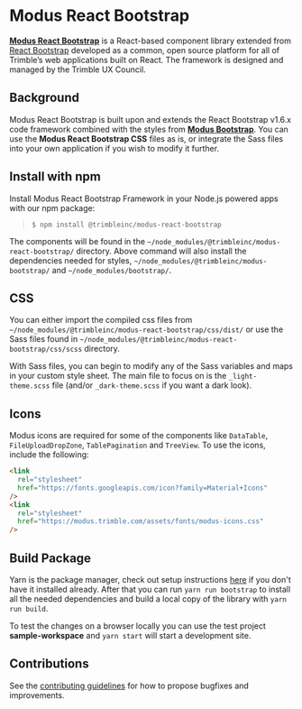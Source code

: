 # Modus React Bootstrap

**[Modus React Bootstrap](https://modus-react-bootstrap.trimble.com/getting-started/)** is a React-based component library extended from [React Bootstrap](https://react-bootstrap-v4.netlify.app/) developed as a common, open source platform for all of Trimble’s web applications built on React. The framework is designed and managed by the Trimble UX Council.

## Background

Modus React Bootstrap is built upon and extends the React Bootstrap v1.6.x code framework combined with the styles from **[Modus Bootstrap](https://modus-bootstrap.trimble.com/getting-started/)**. You can use the **Modus React Bootstrap CSS** files as is, or integrate the Sass files into your own application if you wish to modify it further.

## Install with npm

Install Modus React Bootstrap Framework in your Node.js powered apps with our npm package:

> `$ npm install @trimbleinc/modus-react-bootstrap`

The components will be found in the `~/node_modules/@trimbleinc/modus-react-bootstrap/` directory. Above command will also install the dependencies needed for styles, `~/node_modules/@trimbleinc/modus-bootstrap/` and `~/node_modules/bootstrap/`.

## CSS

You can either import the compiled css files from `~/node_modules/@trimbleinc/modus-react-bootstrap/css/dist/` or use the Sass files found in `~/node_modules/@trimbleinc/modus-react-bootstrap/css/scss` directory.

With Sass files, you can begin to modify any of the Sass variables and maps in your custom style sheet.
The main file to focus on is the `_light-theme.scss` file (and/or `_dark-theme.scss` if you want a dark look).

## Icons

Modus icons are required for some of the components like `DataTable`, `FileUploadDropZone`, `TablePagination` and `TreeView`. To use the icons, include the following:

```html
<link
  rel="stylesheet"
  href="https://fonts.googleapis.com/icon?family=Material+Icons"
/>
<link
  rel="stylesheet"
  href="https://modus.trimble.com/assets/fonts/modus-icons.css"
/>
```

## Build Package

Yarn is the package manager, check out setup
instructions [here](https://yarnpkg.com/en/docs/install) if you don't have it installed already.
After that you can run `yarn run bootstrap` to install all the needed dependencies and build a local copy of the library with `yarn run build`.

To test the changes on a browser locally you can use the test project **sample-workspace** and `yarn start` will start a development site.

## Contributions

See the [contributing guidelines](https://github.com/trimble-oss/modus-react-bootstrap/blob/main/CONTRIBUTING.md) for how to propose bugfixes and improvements.
